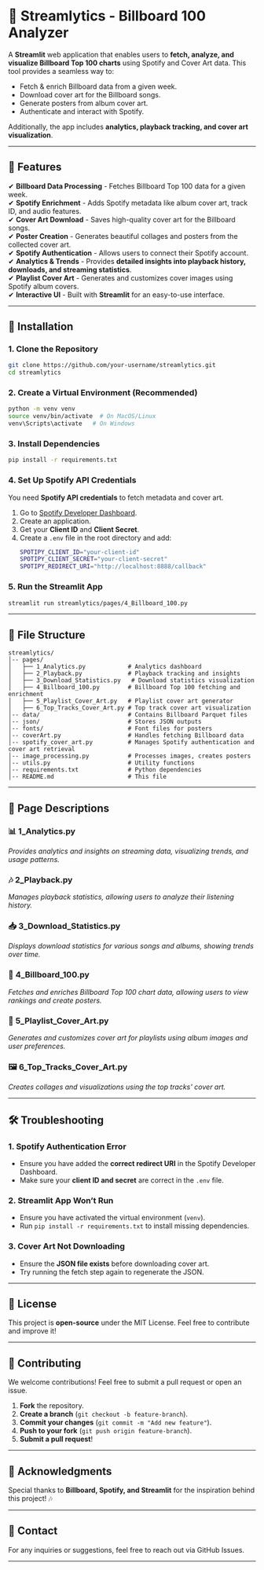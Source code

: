 # 🎵 Streamlytics - Billboard 100 Analyzer

A **Streamlit** web application that enables users to **fetch, analyze, and visualize Billboard Top 100 charts** using Spotify and Cover Art data. This tool provides a seamless way to:
- Fetch & enrich Billboard data from a given week.
- Download cover art for the Billboard songs.
- Generate posters from album cover art.
- Authenticate and interact with Spotify.

Additionally, the app includes **analytics, playback tracking, and cover art visualization**.

---

## 📌 Features

✔ **Billboard Data Processing** - Fetches Billboard Top 100 data for a given week.  
✔ **Spotify Enrichment** - Adds Spotify metadata like album cover art, track ID, and audio features.  
✔ **Cover Art Download** - Saves high-quality cover art for the Billboard songs.  
✔ **Poster Creation** - Generates beautiful collages and posters from the collected cover art.  
✔ **Spotify Authentication** - Allows users to connect their Spotify account.  
✔ **Analytics & Trends** - Provides **detailed insights into playback history, downloads, and streaming statistics**.  
✔ **Playlist Cover Art** - Generates and customizes cover images using Spotify album covers.  
✔ **Interactive UI** - Built with **Streamlit** for an easy-to-use interface.  

---

## 🚀 Installation

### **1. Clone the Repository**
```sh
git clone https://github.com/your-username/streamlytics.git
cd streamlytics
```

### **2. Create a Virtual Environment (Recommended)**
```sh
python -m venv venv
source venv/bin/activate  # On MacOS/Linux
venv\Scripts\activate   # On Windows
```

### **3. Install Dependencies**
```sh
pip install -r requirements.txt
```

### **4. Set Up Spotify API Credentials**
You need **Spotify API credentials** to fetch metadata and cover art.

1. Go to [Spotify Developer Dashboard](https://developer.spotify.com/dashboard/).
2. Create an application.
3. Get your **Client ID** and **Client Secret**.
4. Create a `.env` file in the root directory and add:
    ```sh
    SPOTIPY_CLIENT_ID="your-client-id"
    SPOTIPY_CLIENT_SECRET="your-client-secret"
    SPOTIPY_REDIRECT_URI="http://localhost:8888/callback"
    ```

### **5. Run the Streamlit App**
```sh
streamlit run streamlytics/pages/4_Billboard_100.py
```

---

## 📂 File Structure
```
streamlytics/
│-- pages/
│   ├── 1_Analytics.py            # Analytics dashboard
│   ├── 2_Playback.py             # Playback tracking and insights
│   ├── 3_Download_Statistics.py   # Download statistics visualization
│   ├── 4_Billboard_100.py        # Billboard Top 100 fetching and enrichment
│   ├── 5_Playlist_Cover_Art.py   # Playlist cover art generator
│   ├── 6_Top_Tracks_Cover_Art.py # Top track cover art visualization
│-- data/                         # Contains Billboard Parquet files
│-- json/                         # Stores JSON outputs
│-- fonts/                        # Font files for posters
│-- coverArt.py                   # Handles fetching Billboard data
│-- spotify_cover_art.py          # Manages Spotify authentication and cover art retrieval
│-- image_processing.py           # Processes images, creates posters
│-- utils.py                      # Utility functions
│-- requirements.txt              # Python dependencies
│-- README.md                     # This file
```

---

## 🎨 Page Descriptions

### 📊 **1_Analytics.py**  
_Provides analytics and insights on streaming data, visualizing trends, and usage patterns._

### 🎶 **2_Playback.py**  
_Manages playback statistics, allowing users to analyze their listening history._

### 📥 **3_Download_Statistics.py**  
_Displays download statistics for various songs and albums, showing trends over time._

### 🎼 **4_Billboard_100.py**  
_Fetches and enriches Billboard Top 100 chart data, allowing users to view rankings and create posters._

### 🎨 **5_Playlist_Cover_Art.py**  
_Generates and customizes cover art for playlists using album images and user preferences._

### 🖼 **6_Top_Tracks_Cover_Art.py**  
_Creates collages and visualizations using the top tracks' cover art._

---

## 🛠 Troubleshooting

### **1. Spotify Authentication Error**
- Ensure you have added the **correct redirect URI** in the Spotify Developer Dashboard.
- Make sure your **client ID and secret** are correct in the `.env` file.

### **2. Streamlit App Won’t Run**
- Ensure you have activated the virtual environment (`venv`).
- Run `pip install -r requirements.txt` to install missing dependencies.

### **3. Cover Art Not Downloading**
- Ensure the **JSON file exists** before downloading cover art.
- Try running the fetch step again to regenerate the JSON.

---

## 📜 License
This project is **open-source** under the MIT License. Feel free to contribute and improve it!

---

## 🤝 Contributing
We welcome contributions! Feel free to submit a pull request or open an issue.

1. **Fork** the repository.
2. **Create a branch** (`git checkout -b feature-branch`).
3. **Commit your changes** (`git commit -m "Add new feature"`).
4. **Push to your fork** (`git push origin feature-branch`).
5. **Submit a pull request**!

---

## 🌟 Acknowledgments
Special thanks to **Billboard, Spotify, and Streamlit** for the inspiration behind this project! 🎶

---

## 📧 Contact
For any inquiries or suggestions, feel free to reach out via GitHub Issues.

---
